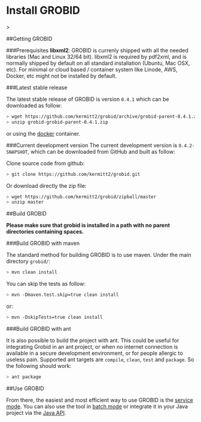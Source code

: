 <h1>Install GROBID</h1>>

##Getting GROBID

###Prerequisites
**libxml2**: GROBID is currenly shipped with all the needed libraries (Mac and Linux 32/64 bit).
libxml2 is required by pdf2xml, and is normally shipped by default on all standard installation (Ubuntu, Mac OSX, etc).
For minimal or cloud based / container system like Linode, AWS, Docker, etc might not be installed by default.


###Latest stable release

The latest stable release of GROBID is version ```0.4.1``` which can be downloaded as follow: 
```bash
> wget https://github.com/kermitt2/grobid/archive/grobid-parent-0.4.1.zip
> unzip grobid-grobid-parent-0.4.1.zip
```

or using the [docker](Grobid-docker.md) container. 

###Current development version
The current development version is ```0.4.2-SNAPSHOT```, which can be downloaded from GitHub and built as follow:

Clone source code from github:
```bash
> git clone https://github.com/kermitt2/grobid.git
```

Or download directly the zip file:
```bash
> wget https://github.com/kermitt2/grobid/zipball/master
> unzip master
```

##Build GROBID

**Please make sure that grobid is installed in a path with no parent directories containing spaces.**

###Build GROBID with maven

The standard method for building GROBID is to use maven. Under the main directory `grobid/`:
```bash
> mvn clean install
```
You can skip the tests as follow:
```bash
> mvn -Dmaven.test.skip=true clean install
```
or:
```bash
> mvn -DskipTests=true clean install
```

###Build GROBID with ant
 
It is also possible to build the project with ant. This could be useful for integrating Grobid in an ant project, or when no internet connection is available in a secure development environment, or for people allergic to useless pain. Supported ant targets are `compile`, `clean`, `test` and `package`. So the following should work: 
```bash
> ant package
```

##Use GROBID

From there, the easiest and most efficient way to use GROBID is the [service mode](Grobid-service.md). You can also use the tool in [batch mode](Grobid-batch.md) or integrate it in your Java project via the [Java API](Grobid-java-library.md). 


